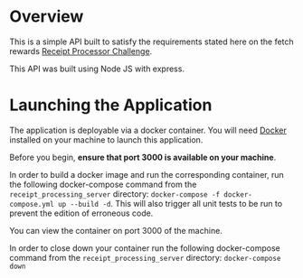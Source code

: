 # Overview

This is a simple API built to satisfy the requirements stated here on the fetch rewards [Receipt Processor Challenge](https://github.com/fetch-rewards/receipt-processor-challenge).

This API was built using Node JS with express. 

# Launching the Application

The application is deployable via a docker container. You will need [Docker](https://docs.docker.com/) installed on your machine to launch this application.

Before you begin, **ensure that port 3000 is available on your machine**.

In order to build a docker image and run the corresponding container, run the following docker-compose command from the `receipt_processing_server` directory: `docker-compose -f docker-compose.yml up --build -d`. This will also trigger all unit tests to be run to prevent the edition of erroneous code.

You can view the container on port 3000 of the machine.

In order to close down your container run the following docker-compose command from the `receipt_processing_server` directory: `docker-compose down`
